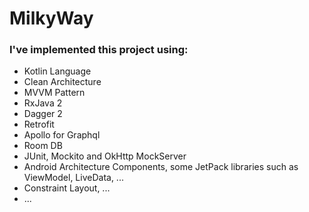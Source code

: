 # MilkyWay
### I've implemented this project using:
- Kotlin Language
- Clean Architecture
- MVVM Pattern
- RxJava 2
- Dagger 2
- Retrofit
- Apollo for Graphql
- Room DB
- JUnit, Mockito and OkHttp MockServer
- Android Architecture Components, some JetPack libraries such as ViewModel, LiveData,  ... 
- Constraint Layout, ...
- ...
